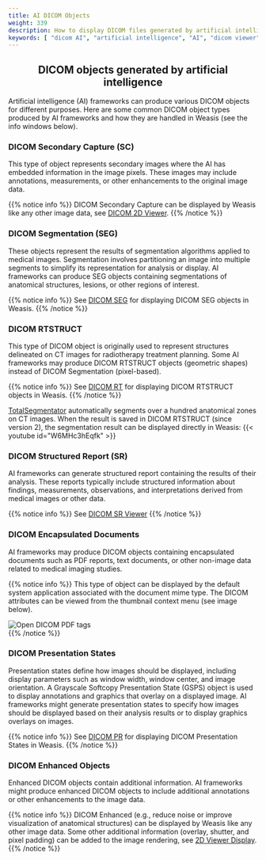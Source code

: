 ```yaml
---
title: AI DICOM Objects
weight: 339
description: How to display DICOM files generated by artificial intelligence (AI) frameworks
keywords: [ "dicom AI", "artificial intelligence", "AI", "dicom viewer", "free dicom viewer", "open source dicom viewer" ]
---
```


## <center>DICOM objects generated by artificial intelligence</center>

Artificial intelligence (AI) frameworks can produce various DICOM objects for different purposes. Here are some common DICOM object types produced by AI frameworks and how they are handled in Weasis (see the info windows below).

### DICOM Secondary Capture (SC)

This type of object represents secondary images where the AI has embedded information in the image pixels. These images may include annotations, measurements, or other enhancements to the original image data.

{{% notice info %}}
DICOM Secondary Capture can be displayed by Weasis like any other image data, see [DICOM 2D Viewer](../dicom-2d-viewer/).
{{% /notice %}}

### DICOM Segmentation (SEG)

These objects represent the results of segmentation algorithms applied to medical images. Segmentation involves partitioning an image into multiple segments to simplify its representation for analysis or display. AI frameworks can produce SEG objects containing segmentations of anatomical structures, lesions, or other regions of interest. 

{{% notice info %}}
See [DICOM SEG](../dicom-segmentation) for displaying DICOM SEG objects in Weasis.
{{% /notice %}}

### DICOM RTSTRUCT

This type of DICOM object is originally used to represent structures delineated on CT images for radiotherapy treatment planning. Some AI frameworks may produce DICOM RTSTRUCT objects (geometric shapes) instead of DICOM Segmentation (pixel-based).

{{% notice info %}}
See [DICOM RT](../dicom-rt) for displaying DICOM RTSTRUCT objects in Weasis.
{{% /notice %}}

[TotalSegmentator](https://github.com/wasserth/TotalSegmentator/) automatically segments over a hundred anatomical zones on CT images.
When the result is saved in DICOM RTSTRUCT (since version 2), the segmentation result can be displayed directly in Weasis:
{{< youtube id="W6MHc3hEqfk" >}}

### DICOM Structured Report (SR)

AI frameworks can generate structured report containing the results of their analysis. These reports typically include structured information about findings, measurements, observations, and interpretations derived from medical images or other data.

{{% notice info %}}
See [DICOM SR Viewer](../dicom-sr)
{{% /notice %}}


### DICOM Encapsulated Documents
AI frameworks may produce DICOM objects containing encapsulated documents such as PDF reports, text documents, or other non-image data related to medical imaging studies.

{{% notice info %}}
This type of object can be displayed by the default system application associated with the document mime type. The DICOM attributes can be viewed from the thumbnail context menu (see image below).

![Open DICOM PDF tags](/tuto/dicom-attributes-pdf.png?classes=shadow)
<br>
{{% /notice %}}


### DICOM Presentation States
Presentation states define how images should be displayed, including display parameters such as window width, window center, and image orientation. A Grayscale Softcopy Presentation State (GSPS) object is used to display annotations and graphics that overlay on a displayed image. AI frameworks might generate presentation states to specify how images should be displayed based on their analysis results or to display graphics overlays on images.

{{% notice info %}}
See [DICOM PR](../build-ko-pr/#presentation-state-pr-or-gsps) for displaying DICOM Presentation States in Weasis.
{{% /notice %}}


### DICOM Enhanced Objects

Enhanced DICOM objects contain additional information. AI frameworks might produce enhanced DICOM objects to include additional annotations or other enhancements to the image data.

{{% notice info %}}
DICOM Enhanced (e.g., reduce noise or improve visualization of anatomical structures) can be displayed by Weasis like any other image data. Some other additional information (overlay, shutter, and pixel padding) can be added to the image rendering, see [2D Viewer Display](../dicom-2d-viewer/#image).
{{% /notice %}}







